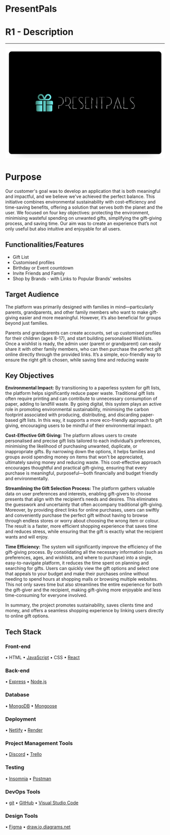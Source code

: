 # PresentPals 
# R1 - Description
---
![Present Pals Logo](./docs/PresentPals_Logo.png)
# Purpose
Our customer's goal was to develop an application that is both meaningful and impactful, and we believe we've achieved the perfect balance. This initiative combines environmental sustainability with cost-efficiency and time-saving benefits, offering a solution that serves both the planet and the user. We focused on four key objectives: protecting the environment, minimising wasteful spending on unwanted gifts, simplifying the gift-giving process, and saving time. Our aim was to create an experience that’s not only useful but also intuitive and enjoyable for all users.

## Functionalities/Features
 - Gift List
 - Customised profiles
 - Birthday or Event countdown
 - Invite Friends and Family
 - Shop by Brands - with Links to Popular Brands' websites

 ## Target Audience
The platform was primarily designed with families in mind—particularly parents, grandparents, and other family members who want to make gift-giving easier and more meaningful. However, it’s also beneficial for groups beyond just families.

Parents and grandparents can create accounts, set up customised profiles for their children (ages 8-17), and start building personalised Wishlists. Once a wishlist is ready, the admin user (parent or grandparent) can easily share it with other family members, who can then purchase the perfect gift online directly through the provided links. It’s a simple, eco-friendly way to ensure the right gift is chosen, while saving time and reducing waste

## Key Objectives

**Environmental Impact:** 
By transitioning to a paperless system for gift lists, the platform helps significantly reduce paper waste. Traditional gift lists often require printing and can contribute to unnecessary consumption of paper, adding to landfill waste. By going digital, this system plays an active role in promoting environmental sustainability, minimising the carbon footprint associated with producing, distributing, and discarding paper-based gift lists. In this way, it supports a more eco-friendly approach to gift giving, encouraging users to be mindful of their environmental impact.

**Cost-Effective Gift Giving:** 
The platform allows users to create personalised and precise gift lists tailored to each individual’s preferences, minimising the likelihood of purchasing unwanted, duplicate, or inappropriate gifts. By narrowing down the options, it helps families and groups avoid spending money on items that won't be appreciated, ultimately saving money and reducing waste. This cost-effective approach encourages thoughtful and practical gift-giving, ensuring that every purchase is meaningful, purposeful—both financially and budget friendly and environmentally.

**Streamlining the Gift Selection Process:**
The platform gathers valuable data on user preferences and interests, enabling gift-givers to choose presents that align with the recipient’s needs and desires. This eliminates the guesswork and uncertainty that often accompany traditional gift-giving. Moreover, by providing direct links for online purchases, users can swiftly and conveniently purchase the perfect gift without having to browse through endless stores or worry about choosing the wrong item or colour. The result is a faster, more efficient shopping experience that saves time and reduces stress, while ensuring that the gift is exactly what the recipient wants and will enjoy.

**Time Efficiency:**
The system will significantly improve the efficiency of the gift-giving process. By consolidating all the necessary information (such as preferences, ages, and wishlists, and where to purchase) into a single, easy-to-navigate platform, it reduces the time spent on planning and searching for gifts. Users can quickly view the gift options and select one that appeals to your budget and make their purchases online without needing to spend hours at shopping malls or browsing multiple websites. This not only saves time but also streamlines the entire experience for both the gift-giver and the recipient, making gift-giving more enjoyable and less time-consuming for everyone involved.

In summary, the project promotes sustainability, saves clients time and money, and offers a seamless shopping experience by linking users directly to online gift options. 


## Tech Stack

### Front-end
•	HTML
•	[JavaScript](https://www.javascript.com/)
•	CSS
•	[React](https://react.dev/)

### Back-end
•	[Express](https://expressjs.com/)
•	[Node.js](https://nodejs.org/en)

### Database
•	[MongoDB](https://www.mongodb.com/)
•	[Mongoose](https://mongoosejs.com/)

### Deployment
•	[Netlify](https://www.netlify.com/)
•	[Render](https://render.com/)

### Project Management Tools
•	[Discord](https://discord.com/)
•	[Trello](https://trello.com/)

### Testing
•	[Insomnia](https://insomnia.rest/)
•	[Postman](https://www.postman.com/)

### DevOps Tools
•	[git](https://git-scm.com/)
•	[GitHub](https://github.com/)
•	[Visual Studio Code](https://code.visualstudio.com/)

### Design Tools
•	[Figma](https://www.figma.com/)
•	[draw.io,diagrams.net](https://app.diagrams.net/)
